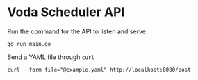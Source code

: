 # Voda Scheduler API

Run the command for the API to listen and serve
```
go run main.go
```

Send a YAML file through `curl`
```
curl --form file="@example.yaml" http://localhost:8080/post
```